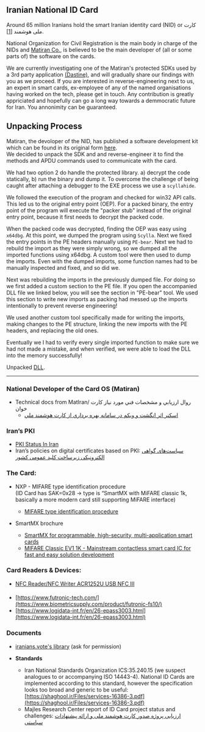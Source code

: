 ## **Iranian National ID Card**

Around 65 million Iranians hold the smart Iranian identity card (NID) or کارت ملی هوشمند [[1]](https://www.isna.ir/news/1403092215977/%D8%B9%D9%84%D8%AA-%D8%AA%D8%A3%D8%AE%DB%8C%D8%B1-%D8%AF%D8%B1-%D8%B5%D8%AF%D9%88%D8%B1-%DA%A9%D8%A7%D8%B1%D8%AA-%D9%87%D8%A7%DB%8C-%D9%85%D9%84%DB%8C-%DA%86%DB%8C%D8%B3%D8%AA).

National Organization for Civil Registration is the main body in charge of the NIDs and [Matiran Co.](https://www.linkedin.com/company/matiran/about/), is believed to be the main developer of (all or some parts of) the software on the cards.

We are currently investigating one of the Matiran's protected SDKs used by a 3rd party application [(Dastine)](pki.co.ir), and will gradually share our findings with you as we proceed. If you are interested in reverse-engineering next to us, an expert in smart cards, ex-employee of any of the named organisations having worked on the tech, please get in touch. Any contribution is greatly appriciated and hopefully can go a long way towards a demmocratic future for Iran. You annonimity can be guaranteed.

## Unpacking Process
Matiran, the devoloper of the NID, has published a software development kit which can be found in its original form [here](/assets/matiran-sdk/MDAS-Client_x64.dll).  
We decided to unpack the SDK and and reverse-engineer it to find the methods and APDU commands used to communicate with the card.

We had two option 2 do handle the protected library. a) decrypt the code statically, b) run the binary and dump it. To overcome the challenge of being caught after attaching a debugger to the EXE process we use a `scyllahide`.

We followed the execution of the program and checked for win32 API calls. This led us to the original entry point (OEP). For a packed binary, the entry point of the program will execute the "packer stub" instead of the original entry point, because it first needs to decrypt the packed code.

When the packed code was decrypted, finding the OEP was easy using `x64dbg`. At this point, we dumped the program using `Scylla`. Next we fixed the entry points in the PE headers manually using `PE-bear`.
Next we had to rebuild the import as they were simply wrong, so we dumped all the imported functions using x64dbg.
A custom tool were then used to dump the imports. Even with the dumped imports, some function names had to be manually inspected and fixed, and so did we.

Next was rebuilding the imports in the previously dumped file. For doing so we first added a custom section to the PE file. If you open the accompanied DLL file we linked below, you will see the section in "PE-bear" tool. We used this section to write new imports as packing had messed up the imports intentionally to prevent reverse engineering!

We used another custom tool specifically made for writing the imports, making changes to the PE structure, linking the new imports with the PE headers, and replacing the old ones.

Eventually we I had to verify every single imported function to make sure we had not made a mistake, and when verified, we were able to load the DLL into the memory successfully!

Unpacked [DLL](/assets/matiran-sdk/dump_oep-modified_sec_fixedIAT.dll).

---
### **National Developer of the Card OS (Matiran)**

* Technical docs from MatIran/ روال ارزيابي و مشخصات فني مورد نياز كارت خوان  
  * [اسكنر اثر انگشت و وبكم در سامانه بهره برداري از كارت هوشمند ملي](https://matiran.ir/wp-content/uploads/2024/02/021205-IRANID_Devices_Evaluation_100_15.1.pdf)	



### **Iran’s PKI**
* [PKI Status In Iran](https://www.asiapki.org/download/presentation/Iran-Updates-Sep2022.pdf)  
* Iran’s policies on digital certificates based on PKI: [سياست‌های گواهی الكترونيكی زيرساخت‌ كليد‌ عمومی كشور](https://drive.google.com/file/d/1V3SLn3pa-fy2uBMsOLw4NEWzHKZSb0uQ/view?usp=drive_link)

### **The Card:**

* NXP \- MIFARE type identification procedure  
  (ID Card has SAK=0x28 → type is “SmartMX with MiFARE classic 1k, basically a more modern card still supporting MiFARE interface)  
  * [MIFARE type identification procedure](https://www.nxp.com/docs/en/application-note/AN10833.pdf)   

* SmartMX brochure  
  * [SmartMX for programmable, high-security, multi-application smart cards](https://www.nxp.com/docs/en/brochure/75017515.pdf)  
  * [MIFARE Classic EV1 1K \- Mainstream contactless smart card IC for fast and easy solution development](https://www.nxp.com/docs/en/data-sheet/MF1S50YYX_V1.pdf)	

### **Card Readers & Devices:** 

* [NFC Reader/NFC Writer ACR1252U USB NFC III](https://www.amazon.de/ACR1252U-Kartenleseger%C3%A4t-Forum-Zertifiziert-kompatibel-RFID-Card/dp/B01KIKBYAG)  

####
* [https://www.futronic-tech.com/](https://www.biometricsupply.com/product/futronic-fs10/)  
* [https://www.logidata-int.fr/en/26-epass3003.html](https://www.logidata-int.fr/en/26-epass3003.html)   

  
### **Documents**

* [iranians.vote's library](https://drive.google.com/drive/folders/1vamnbryw-yCLyn6ZYDjRnkkgBhg9DF_I?usp=drive_link) (ask for permission)  
    
* **Standards**  
  * Iran National Standards Organization ICS:35.240.15 (we suspect analogues to or accompanying ISO 14443-4). National ID Cards are implemented according to this standard, however the specification looks too broad and generic to be useful: [https://shaghool.ir/Files/services-16386-3.pdf](https://shaghool.ir/Files/services-16386-3.pdf)  
  * Majles Research Center report of ID Card project status and challenges:  [ارزیابی پروژه صدور كارت هوشمند ملی و ارائه پيشنهادات سياستی](https://www.sid.ir/fileserver/pf/majles/17269.pdf)  
